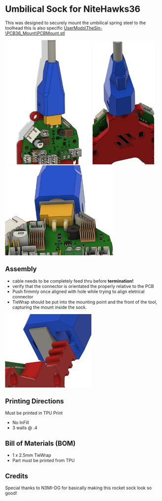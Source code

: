 # Umbilical Sock for NiteHawks36

This was designed to securely mount the umbilical spring steel to the toolhead
this is also specific [UserMods\TheSin-\PCB36_Mount\PCBMount.stl](UserMods\TheSin-\PCB36_Mount)


<img src="./images/complete.png" style="width:280px;"/>
<img src="./images/2.png" style="width:200px;"/>
<img src="./images/4.png" style="width:350px;"/>

## Assembly

- cable needs to be completely feed thru before **termination!**
- verify that the connector is orientated the properly relative to the PCB
- Push firmmly once aligned with hole while trying to align eletrical connector
- TieWrap should be put into the mounting point and the front of the tool, capturing the mount inside the sock.

<img src="./images/5.png" style="width:280px;"/>

## Printing Directions

Must be printed in TPU
Print

- No InFill
- 3 walls @ .4

## Bill of Materials (BOM)

- 1 x 2.5mm TieWrap
- Part must be printed from TPU

## Credits

Special thanks to N3MI-DG for basically making this rocket sock look so good!
